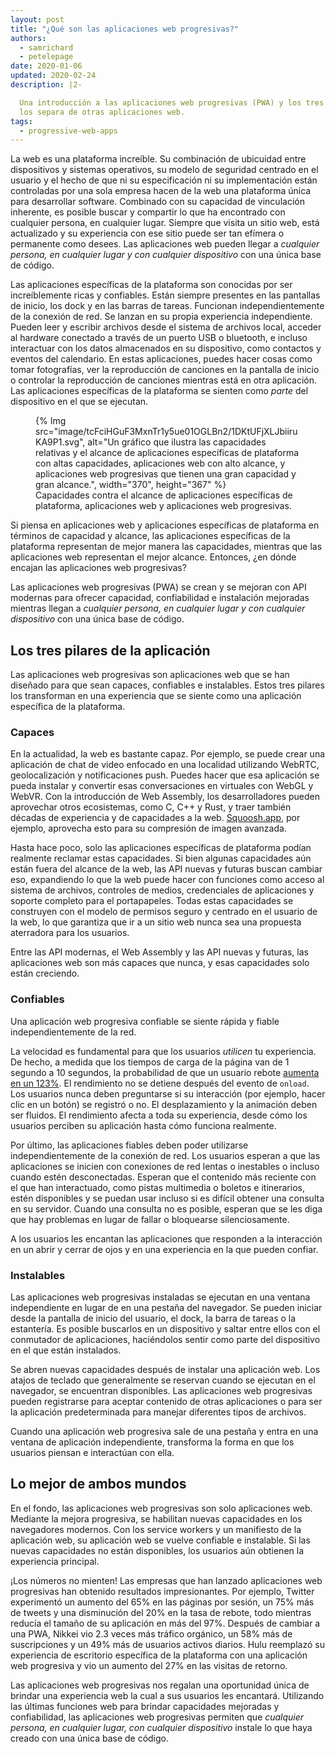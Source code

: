 ```yaml
---
layout: post
title: "¿Qué son las aplicaciones web progresivas?"
authors:
  - samrichard
  - petelepage
date: 2020-01-06
updated: 2020-02-24
description: |2-

  Una introducción a las aplicaciones web progresivas (PWA) y los tres pilares que
  los separa de otras aplicaciones web.
tags:
  - progressive-web-apps
---
```


La web es una plataforma increíble. Su combinación de ubicuidad entre dispositivos y sistemas operativos, su modelo de seguridad centrado en el usuario y el hecho de que ni su especificación ni su implementación están controladas por una sola empresa hacen de la web una plataforma única para desarrollar software. Combinado con su capacidad de vinculación inherente, es posible buscar y compartir lo que ha encontrado con cualquier persona, en cualquier lugar. Siempre que visita un sitio web, está actualizado y su experiencia con ese sitio puede ser tan efímera o permanente como desees. Las aplicaciones web pueden llegar a *cualquier persona, en cualquier lugar y con cualquier dispositivo* con una única base de código.

Las aplicaciones específicas de la plataforma son conocidas por ser increíblemente ricas y confiables. Están siempre presentes en las pantallas de inicio, los dock y en las barras de tareas. Funcionan independientemente de la conexión de red. Se lanzan en su propia experiencia independiente. Pueden leer y escribir archivos desde el sistema de archivos local, acceder al hardware conectado a través de un puerto USB o bluetooth, e incluso interactuar con los datos almacenados en su dispositivo, como contactos y eventos del calendario. En estas aplicaciones, puedes hacer cosas como tomar fotografías, ver la reproducción de canciones en la pantalla de inicio o controlar la reproducción de canciones mientras está en otra aplicación. Las aplicaciones específicas de la plataforma se sienten como *parte* del dispositivo en el que se ejecutan.

<figure class="w-figure">{% Img src="image/tcFciHGuF3MxnTr1y5ue01OGLBn2/1DKtUFjXLJbiiruKA9P1.svg", alt="Un gráfico que ilustra las capacidades relativas y el alcance de aplicaciones específicas de plataforma con altas capacidades, aplicaciones web con alto alcance, y aplicaciones web progresivas que tienen una gran capacidad y gran alcance.", width="370", height="367" %}<figcaption class="w-figcaption w-figcaption--fullbleed"> Capacidades contra el alcance de aplicaciones específicas de plataforma, aplicaciones web y aplicaciones web progresivas.</figcaption></figure>

Si piensa en aplicaciones web y aplicaciones específicas de plataforma en términos de capacidad y alcance, las aplicaciones específicas de la plataforma representan de mejor manera las capacidades, mientras que las aplicaciones web representan el mejor alcance. Entonces, ¿en dónde encajan las aplicaciones web progresivas?

Las aplicaciones web progresivas (PWA) se crean y se mejoran con API modernas para ofrecer capacidad, confiabilidad e instalación mejoradas mientras llegan a *cualquier persona, en cualquier lugar y con cualquier dispositivo* con una única base de código.

## Los tres pilares de la aplicación

Las aplicaciones web progresivas son aplicaciones web que se han diseñado para que sean capaces, confiables e instalables. Estos tres pilares los transforman en una experiencia que se siente como una aplicación específica de la plataforma.

### Capaces

En la actualidad, la web es bastante capaz. Por ejemplo, se puede crear una aplicación de chat de video enfocado en una localidad utilizando WebRTC, geolocalización y notificaciones push. Puedes hacer que esa aplicación se pueda instalar y convertir esas conversaciones en virtuales con WebGL y WebVR. Con la introducción de Web Assembly, los desarrolladores pueden aprovechar otros ecosistemas, como C, C++ y Rust, y traer también décadas de experiencia y de capacidades a la web. [Squoosh.app](https://squoosh.app/), por ejemplo, aprovecha esto para su compresión de imagen avanzada.

Hasta hace poco, solo las aplicaciones específicas de plataforma podían realmente reclamar estas capacidades. Si bien algunas capacidades aún están fuera del alcance de la web, las API nuevas y futuras buscan cambiar eso, expandiendo lo que la web puede hacer con funciones como acceso al sistema de archivos, controles de medios, credenciales de aplicaciones y soporte completo para el portapapeles. Todas estas capacidades se construyen con el modelo de permisos seguro y centrado en el usuario de la web, lo que garantiza que ir a un sitio web nunca sea una propuesta aterradora para los usuarios.

Entre las API modernas, el Web Assembly y las API nuevas y futuras, las aplicaciones web son más capaces que nunca, y esas capacidades solo están creciendo.

### Confiables

Una aplicación web progresiva confiable se siente rápida y fiable independientemente de la red.

La velocidad es fundamental para que los usuarios *utilicen* tu experiencia. De hecho, a medida que los tiempos de carga de la página van de 1 segundo a 10 segundos, la probabilidad de que un usuario rebote [aumenta en un 123%](https://www.thinkwithgoogle.com/marketing-resources/data-measurement/mobile-page-speed-new-industry-benchmarks/). El rendimiento no se detiene después del evento de `onload`. Los usuarios nunca deben preguntarse si su interacción (por ejemplo, hacer clic en un botón) se registró o no. El desplazamiento y la animación deben ser fluidos. El rendimiento afecta a toda su experiencia, desde cómo los usuarios perciben su aplicación hasta cómo funciona realmente.

Por último, las aplicaciones fiables deben poder utilizarse independientemente de la conexión de red. Los usuarios esperan a que las aplicaciones se inicien con conexiones de red lentas o inestables o incluso cuando estén desconectadas. Esperan que el contenido más reciente con el que han interactuado, como pistas multimedia o boletos e itinerarios, estén disponibles y se puedan usar incluso si es difícil obtener una consulta en su servidor. Cuando una consulta no es posible, esperan que se les diga que hay problemas en lugar de fallar o bloquearse silenciosamente.

A los usuarios les encantan las aplicaciones que responden a la interacción en un abrir y cerrar de ojos y en una experiencia en la que pueden confiar.

### Instalables

Las aplicaciones web progresivas instaladas se ejecutan en una ventana independiente en lugar de en una pestaña del navegador. Se pueden iniciar desde la pantalla de inicio del usuario, el dock, la barra de tareas o la estantería. Es posible buscarlos en un dispositivo y saltar entre ellos con el conmutador de aplicaciones, haciéndolos sentir como parte del dispositivo en el que están instalados.

Se abren nuevas capacidades después de instalar una aplicación web. Los atajos de teclado que generalmente se reservan cuando se ejecutan en el navegador, se encuentran disponibles. Las aplicaciones web progresivas pueden registrarse para aceptar contenido de otras aplicaciones o para ser la aplicación predeterminada para manejar diferentes tipos de archivos.

Cuando una aplicación web progresiva sale de una pestaña y entra en una ventana de aplicación independiente, transforma la forma en que los usuarios piensan e interactúan con ella.

## Lo mejor de ambos mundos

En el fondo, las aplicaciones web progresivas son solo aplicaciones web. Mediante la mejora progresiva, se habilitan nuevas capacidades en los navegadores modernos. Con los service workers y un manifiesto de la aplicación web, su aplicación web se vuelve confiable e instalable. Si las nuevas capacidades no están disponibles, los usuarios aún obtienen la experiencia principal.

¡Los números no mienten! Las empresas que han lanzado aplicaciones web progresivas han obtenido resultados impresionantes. Por ejemplo, Twitter experimentó un aumento del 65% en las páginas por sesión, un 75% más de tweets y una disminución del 20% en la tasa de rebote, todo mientras reducía el tamaño de su aplicación en más del 97%. Después de cambiar a una PWA, Nikkei vio 2.3 veces más tráfico orgánico, un 58% más de suscripciones y un 49% más de usuarios activos diarios. Hulu reemplazó su experiencia de escritorio específica de la plataforma con una aplicación web progresiva y vio un aumento del 27% en las visitas de retorno.

Las aplicaciones web progresivas nos regalan una oportunidad única de brindar una experiencia web la cual a sus usuarios les encantará. Utilizando las últimas funciones web para brindar capacidades mejoradas y confiabilidad, las aplicaciones web progresivas permiten que *cualquier persona, en cualquier lugar, con cualquier dispositivo* instale lo que haya creado con una única base de código.
